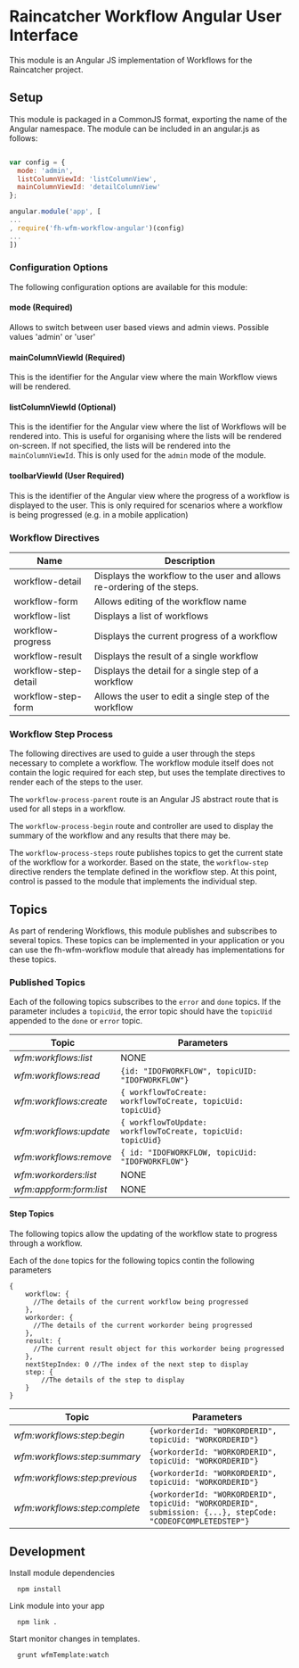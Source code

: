 # Raincatcher Workflow Angular User Interface

This module is an Angular JS implementation of Workflows for the Raincatcher project.

## Setup

This module is packaged in a CommonJS format, exporting the name of the Angular namespace.
The module can be included in an angular.js as follows:

```javascript

var config = {
  mode: 'admin',
  listColumnViewId: 'listColumnView',
  mainColumnViewId: 'detailColumnView'
};

angular.module('app', [
...
, require('fh-wfm-workflow-angular')(config)
...
])
```

### Configuration Options

The following configuration options are available for this module:

#### mode (Required)

Allows to switch between user based views and admin views. Possible values 'admin' or 'user'

#### mainColumnViewId (Required)

This is the identifier for the Angular view where the main Workflow views will be rendered.

#### listColumnViewId (Optional)

This is the identifier for the Angular view where the list of Workflows will be rendered into.
This is useful for organising where the lists will be rendered on-screen.
If not specified, the lists will be rendered into the `mainColumnViewId`.
This is only used for the `admin` mode of the module.

#### toolbarViewId (User Required)

This is the identifier of the Angular view where the progress of a workflow is displayed to the user.
This is only required for scenarios where a workflow is being progressed (e.g. in a mobile application)

### Workflow Directives

| Name | Description |
| ---- | ----------- |
| workflow-detail | Displays the workflow to the user and allows re-ordering of the steps. |
| workflow-form | Allows editing of the workflow name |
| workflow-list | Displays a list of workflows |
| workflow-progress | Displays the current progress of a workflow |
| workflow-result | Displays the result of a single workflow |
| workflow-step-detail | Displays the detail for a single step of a workflow |
| workflow-step-form | Allows the user to edit a single step of the workflow |

### Workflow Step Process

The following directives are used to guide a user through the steps necessary to complete a workflow.
The workflow module itself does not contain the logic required for each step, but uses the template directives to render each of the steps to the user.

The `workflow-process-parent` route is an Angular JS abstract route that is used for all steps in a workflow.

The `workflow-process-begin` route and controller are used to display the summary of the workflow and any results that there may be.

The `workflow-process-steps` route publishes topics to get the current state of the workflow for a workorder.
Based on the state, the `workflow-step` directive renders the template defined in the workflow step.
At this point, control is passed to the module that implements the individual step.


## Topics

As part of rendering Workflows, this module publishes and subscribes to several topics.
These topics can be implemented in your application or you can use the fh-wfm-workflow module that already has implementations for these topics.

### Published Topics

Each of the following topics subscribes to the `error` and `done` topics.
If the parameter includes a `topicUid`, the error topic should have the `topicUid` appended to the `done` or `error` topic.

| Topic | Parameters |
| ---- | ----------- |
| *wfm:workflows:list* | NONE |
| *wfm:workflows:read* | `{id: "IDOFWORKFLOW", topicUID: "IDOFWORKFLOW"}` |
| *wfm:workflows:create* | `{ workflowToCreate: workflowToCreate, topicUid: topicUid}` |
| *wfm:workflows:update* | `{ workflowToUpdate: workflowToCreate, topicUid: topicUid}` |
| *wfm:workflows:remove* | `{ id: "IDOFWORKFLOW, topicUid: "IDOFWORKFLOW"}` |
| *wfm:workorders:list* | NONE |
| *wfm:appform:form:list* | NONE |

#### Step Topics

The following topics allow the updating of the workflow state to progress through a workflow.

Each of the `done` topics for the following topics contin the following parameters


```
{
    workflow: {
      //The details of the current workflow being progressed
    },
    workorder: {
      //The details of the current workorder being progressed
    },
    result: {
      //The current result object for this workorder being progressed
    },
    nextStepIndex: 0 //The index of the next step to display
    step: {
        //The details of the step to display
    }
}
```

| Topic | Parameters |
| ---- | ----------- |
| *wfm:workflows:step:begin*| `{workorderId: "WORKORDERID", topicUid: "WORKORDERID"}` |
| *wfm:workflows:step:summary*| `{workorderId: "WORKORDERID", topicUid: "WORKORDERID"}` |
| *wfm:workflows:step:previous*| `{workorderId: "WORKORDERID", topicUid: "WORKORDERID"}` |
| *wfm:workflows:step:complete*| `{workorderId: "WORKORDERID", topicUid: "WORKORDERID", submission: {...}, stepCode: "CODEOFCOMPLETEDSTEP"}` |

## Development

Install module dependencies
    
      npm install

Link module into your app

      npm link .

Start monitor changes in templates.

      grunt wfmTemplate:watch
